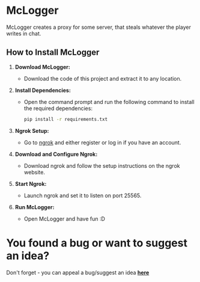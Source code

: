 # McLogger
McLogger creates a proxy for some server, that steals whatever the player writes in chat.

## How to Install McLogger

1. **Download McLogger:**
   - Download the code of this project and extract it to any location.

2. **Install Dependencies:**
   - Open the command prompt and run the following command to install the required dependencies:
     ```bash
     pip install -r requirements.txt
     ```

3. **Ngrok Setup:**
   - Go to [ngrok](https://ngrok.com/) and either register or log in if you have an account.

4. **Download and Configure Ngrok:**
   - Download ngrok and follow the setup instructions on the ngrok website.

5. **Start Ngrok:**
   - Launch ngrok and set it to listen on port 25565.

6. **Run McLogger:**
   - Open McLogger and have fun :D

# You found a bug or want to suggest an idea?
Don't forget - you can appeal a bug/suggest an idea **[here](https://github.com/TurboKoT1/McLogger/issues)**
